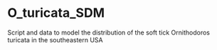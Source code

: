 # O_turicata_SDM
Script and data to model the distribution of the soft tick Ornithodoros turicata in the southeastern USA
